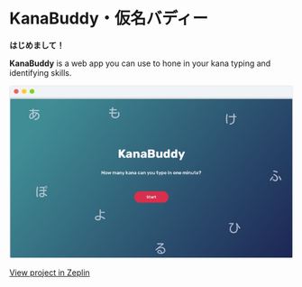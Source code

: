 # KanaBuddy・仮名バディー

**はじめまして！**

**KanaBuddy** is a web app you can use to hone in your kana typing and identifying skills.

![App](./assets/App.jpg)

[View project in Zeplin](https://scene.zeplin.io/project/5e820c82d0b29a1419f5340d)
